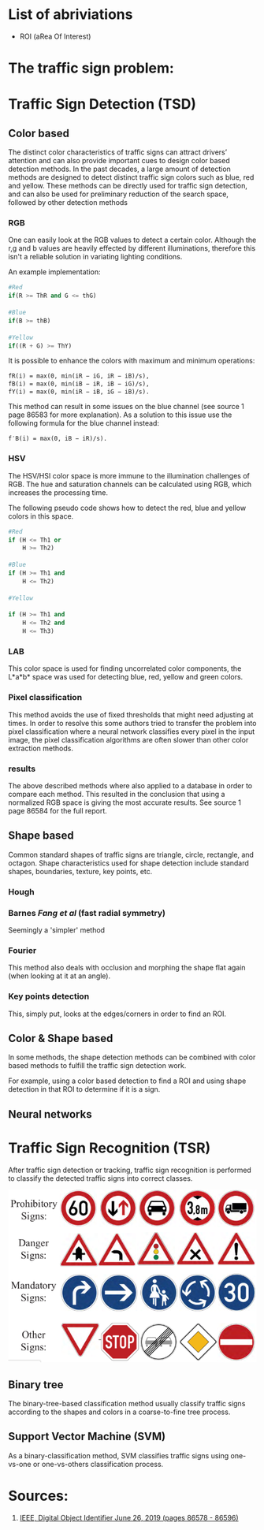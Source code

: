 
# List of abriviations

- ROI (aRea Of Interest)



# The traffic sign problem:

<!-- We divide the reviewed detection methods into five main categories: color-based methods, shape-based methods, color- and shape-based methods, machine-learning-based methods, and LIDAR-based methods -->

# Traffic Sign Detection (TSD)

## Color based

The distinct color characteristics of traffic signs can attract drivers’ attention and can also provide important cues to design color based detection methods. In the past decades, a large amount of detection methods are designed to detect distinct traffic sign colors such as blue, red and yellow. These methods can be directly used for traffic sign detection, and can also be used for preliminary reduction of the search space,  followed by other detection methods

### RGB

One can easily look at the RGB values to detect a certain color. Although the r,g and b values are heavily effected by different illuminations, therefore this isn't a reliable solution in variating lighting conditions.

An example implementation: 

```py
#Red
if(R >= ThR and G <= thG)

#Blue
if(B >= thB)

#Yellow
if((R + G) >= ThY)

```

It is possible to enhance the colors with maximum and minimum operations:

```
fR(i) = max(0, min(iR − iG, iR − iB)/s),
fB(i) = max(0, min(iB − iR, iB − iG)/s),
fY(i) = max(0, min(iR − iB, iG − iB)/s).
```

This method can result in some issues on the blue channel (see source 1 page 86583 for more explanation). As a solution to this issue use the following formula for the blue channel instead:
```
f′B(i) = max(0, iB − iR)/s).
```

### HSV

The HSV/HSI color space is more immune to the illumination challenges of RGB. The hue and saturation channels can be calculated using RGB, which increases the processing time.

The following pseudo code shows how to detect the red, blue and yellow colors in this space.

```python
#Red
if (H <= Th1 or 
    H >= Th2)

#Blue
if (H >= Th1 and 
    H <= Th2)

#Yellow

if (H >= Th1 and 
    H <= Th2 and 
    H <= Th3)

```

### LAB

This color space is used for finding uncorrelated color components, the L\*a\*b\* space was used for detecting blue, red, yellow and green colors. 


### Pixel classification

This method avoids the use of fixed thresholds that might need adjusting at times. In order to resolve this some authors tried to transfer the problem into pixel classification where a neural network classifies every pixel in the input image, the pixel classification algorithms are often slower than other color extraction methods.

### results

The above described methods where also applied to a database in order to compare each method. This resulted in the conclusion that using a normalized RGB space is giving the most accurate results. See source 1 page 86584 for the full report.

## Shape based

Common standard shapes of traffic signs are triangle, circle, rectangle, and octagon. Shape characteristics used for shape detection include standard shapes, boundaries, texture, key points, etc.

### Hough
<!-- TODO: no info found -->


### Barnes *Fang et al* (fast radial symmetry)
Seemingly a 'simpler' method 
<!-- TODO: (currently no great references found) -->


### Fourier
This method also deals with occlusion and morphing the shape flat again (when looking at it at an angle).


### Key points detection
This, simply put, looks at the edges/corners in order to find an ROI.

## Color & Shape based
In some methods, the shape detection methods can be combined with color based methods to fulfill the traffic sign detection work.

For example, using a color based detection to find a ROI and using shape detection in that ROI to determine if it is a sign.


## Neural networks
<!-- TODO: -->


# Traffic Sign Recognition (TSR)
After traffic sign detection or tracking, traffic sign recognition is performed to classify the detected traffic signs into correct classes.

![signs example](imgs/signs.png)

## Binary tree
The binary-tree-based classification method usually classify traffic signs according to the shapes and colors in a coarse-to-fine tree process.

## Support Vector Machine (SVM)
As a binary-classification method, SVM classifies traffic signs using one-vs-one or one-vs-others classification process.



# Sources:

1. [IEEE, Digital Object Identifier June 26, 2019 (pages 86578 - 86596)](https://ieeexplore.ieee.org/stamp/stamp.jsp?tp=&arnumber=8746141)